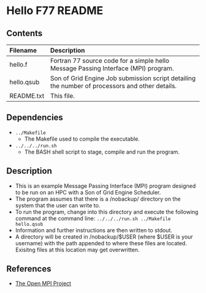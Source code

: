 # Hello F77 README

## Contents
| Filename | Description |
| :--- | :--- |
| hello.f | Fortran 77 source code for a simple hello Message Passing Interface (MPI) program. |
| hello.qsub | Son of Grid Engine Job submission script detailing the number of processors and other details. |
| README.txt | This file. |

## Dependencies
- `../Makefile`
  - The Makefile used to compile the executable.
- `../../../run.sh`
  - The BASH shell script to stage, compile and run the program.

## Description
- This is an example Message Passing Interface (MPI) program designed to be run on an HPC with a Son of Grid Engine Scheduler.
- The program assumes that there is a /nobackup/ directory on the system that the user can write to.
- To run the program, change into this directory and execute the following command at the command line:
`../../../run.sh ../Makefile hello.qsub`
- Information and further instructions are then written to stdout.
- A directory will be created in /nobackup/$USER (where $USER is your username) with the path appended to where these files are located. Exisitng files at this location may get overwritten.

## References
- [The Open MPI Project](https://www.open-mpi.org/)
